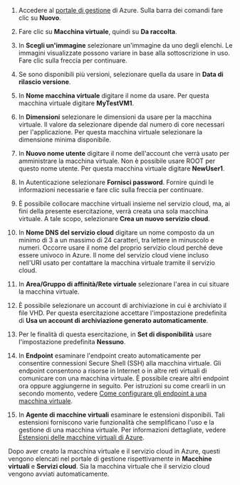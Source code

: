 ﻿1. Accedere al [portale di gestione](http://manage.windowsazure.com) di Azure.
Sulla barra dei comandi fare clic su **Nuovo**.

2. Fare clic su **Macchina virtuale**, quindi su **Da raccolta**.

3. In **Scegli un'immagine** selezionare un'immagine da uno degli elenchi. Le immagini visualizzate possono variare in base alla sottoscrizione in uso. Fare clic sulla freccia per continuare.

4. Se sono disponibili più versioni, selezionare quella da usare in **Data di rilascio versione**.

5. In **Nome macchina virtuale** digitare il nome da usare. Per questa macchina virtuale digitare **MyTestVM1**.

6. In **Dimensioni** selezionare le dimensioni da usare per la macchina virtuale. Il valore da selezionare dipende dal numero di core necessari per l'applicazione.  Per questa macchina virtuale selezionare la dimensione minima disponibile.

7. In **Nuovo nome utente** digitare il nome dell'account che verrà usato per amministrare la macchina virtuale. Non è possibile usare ROOT per questo nome utente. Per questa macchina virtuale digitare **NewUser1**.

8. In Autenticazione selezionare **Fornisci password**. Fornire quindi le informazioni necessarie e fare clic sulla freccia per continuare.

9. È possibile collocare macchine virtuali insieme nel servizio cloud, ma, ai fini della presente esercitazione, verrà creata una sola macchina virtuale. A tale scopo, selezionare **Crea un nuovo servizio cloud**.

10. In **Nome DNS del servizio cloud** digitare un nome composto da un minimo di 3 a un massimo di 24 caratteri, tra lettere in minuscolo e numeri. Occorre usare il nome del proprio servizio cloud perché deve essere univoco in Azure. Il nome del servizio cloud viene incluso nell'URI usato per contattare la macchina virtuale tramite il servizio cloud.

11. In **Area/Gruppo di affinità/Rete virtuale** selezionare l'area in cui situare la macchina virtuale.

12. È possibile selezionare un account di archiviazione in cui è archiviato il file VHD. Per questa esercitazione accettare l'impostazione predefinita di **Usa un account di archiviazione generato automaticamente**.

13. Per le finalità di questa esercitazione, in **Set di disponibilità** usare l'impostazione predefinita **Nessuno**. 

14.	In **Endpoint** esaminare l'endpoint creato automaticamente per consentire connessioni Secure Shell (SSH) alla macchina virtuale. Gli endpoint consentono a risorse in Internet o in altre reti virtuali di comunicare con una macchina virtuale. È possibile creare altri endpoint ora oppure aggiungerne in seguito. Per istruzioni su come crearli in un secondo momento, vedere [Come configurare gli endpoint a una macchina virtuale](http://azure.microsoft.com/documentation/articles/virtual-machines-set-up-endpoints/).

15.  In **Agente di macchine virtuali** esaminare le estensioni disponibili. Tali estensioni forniscono varie funzionalità che semplificano l'uso e la gestione di una macchina virtuale. Per informazioni dettagliate, vedere [Estensioni delle macchine virtuali di Azure](http://go.microsoft.com/FWLink/p/?LinkID=390493). 


Dopo aver creato la macchina virtuale e il servizio cloud in Azure, questi vengono elencati nel portale di gestione rispettivamente in **Macchine virtuali** e **Servizi cloud**. Sia la macchina virtuale che il servizio cloud vengono avviati automaticamente.
<!--HONumber=45--> 
